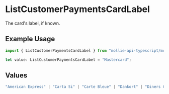 # ListCustomerPaymentsCardLabel

The card's label, if known.

## Example Usage

```typescript
import { ListCustomerPaymentsCardLabel } from "mollie-api-typescript/models/operations";

let value: ListCustomerPaymentsCardLabel = "Mastercard";
```

## Values

```typescript
"American Express" | "Carta Si" | "Carte Bleue" | "Dankort" | "Diners Club" | "Discover" | "JCB" | "Laser" | "Maestro" | "Mastercard" | "Unionpay" | "Visa" | "Vpay"
```